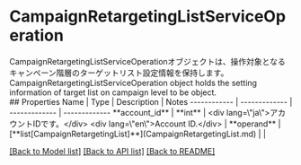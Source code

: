 # CampaignRetargetingListServiceOperation

<div lang=\"ja\">CampaignRetargetingListServiceOperationオブジェクトは、操作対象となるキャンペーン階層のターゲットリスト設定情報を保持します。</div> <div lang=\"en\">CampaignRetargetingListServiceOperation object holds the setting information of target list on campaign level to be object.</div> 
## Properties
Name | Type | Description | Notes
------------ | ------------- | ------------- | -------------
**account_id** | **int** | &lt;div lang&#x3D;\&quot;ja\&quot;&gt;アカウントIDです。&lt;/div&gt; &lt;div lang&#x3D;\&quot;en\&quot;&gt;Account ID.&lt;/div&gt;  | 
**operand** | [**list[CampaignRetargetingList]**](CampaignRetargetingList.md) |  | 

[[Back to Model list]](../README.md#documentation-for-models) [[Back to API list]](../README.md#documentation-for-api-endpoints) [[Back to README]](../README.md)


